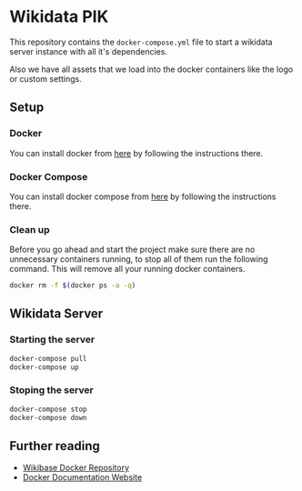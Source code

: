 # Wikidata PIK

This repository contains the `docker-compose.yml` file to start a wikidata
server instance with all it's dependencies.

Also we have all assets that we load into the docker containers like the logo
or custom settings.

## Setup

### Docker

You can install docker from [here](https://docs.docker.com/install/) by following
the instructions there.

### Docker Compose

You can install docker compose from [here](https://docs.docker.com/compose/install/) by following the instructions there.

### Clean up

Before you go ahead and start the project make sure there are no unnecessary
containers running, to stop all of them run the following command. This will
remove all your running docker containers.

```sh
docker rm -f $(docker ps -a -q)
```

## Wikidata Server

### Starting the server

```sh
docker-compose pull
docker-compose up
```

### Stoping the server

```sh
docker-compose stop
docker-compose down
```

## Further reading
* [Wikibase Docker Repository](https://github.com/wmde/wikibase-docker)
* [Docker Documentation Website](https://docs.docker.com/)
